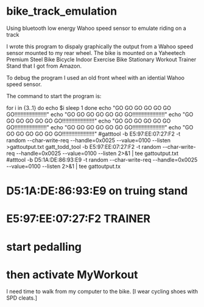 # bike_track_emulation
Using bluetooth low energy Wahoo speed sensor to emulate riding on a track 

I wrote this program to dispaly graphically the output from a Wahoo speed sensor mounted to my rear wheel.  The bike is mounted on
a Yaheetech Premium Steel Bike Bicycle Indoor Exercise Bike Stationary Workout Trainer Stand that I got from Amazon.  

To debug the program I used an old front wheel with an idential Wahoo speed sensor.

The command to start the program is:

for i in {3..1}
do
	echo $i
	sleep 1
done
echo "GO GO GO GO GO GO GO!!!!!!!!!!!!!!!!!!!!!"
echo "GO GO GO GO GO GO GO!!!!!!!!!!!!!!!!!!!!!"
echo "GO GO GO GO GO GO GO!!!!!!!!!!!!!!!!!!!!!"
echo "GO GO GO GO GO GO GO!!!!!!!!!!!!!!!!!!!!!"
echo "GO GO GO GO GO GO GO!!!!!!!!!!!!!!!!!!!!!"
echo "GO GO GO GO GO GO GO!!!!!!!!!!!!!!!!!!!!!"
#gatttool -b E5:97:EE:07:27:F2 -t random --char-write-req --handle=0x0025 --value=0100 --listen >gattoutput.txt
gatt_todd_tool -b E5:97:EE:07:27:F2 -t random --char-write-req --handle=0x0025 --value=0100 --listen 2>&1 | tee gattoutput.txt
#atttool -b D5:1A:DE:86:93:E9 -t random --char-write-req --handle=0x0025 --value=0100 --listen 2>&1 | tee gattoutput.tx
#	D5:1A:DE:86:93:E9	on truing stand
#	E5:97:EE:07:27:F2	TRAINER
# start pedalling
# then activate MyWorkout

I need time to walk from my computer to the bike.  [I wear cycling shoes with SPD cleats.]
